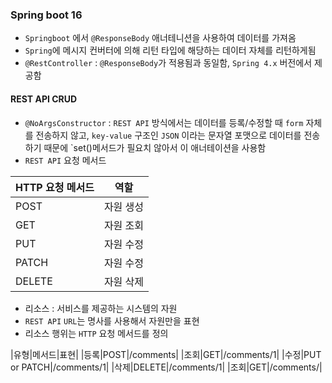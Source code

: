 ### Spring boot 16
- `Springboot` 에서 `@ResponseBody` 애너테니션을 사용하여 데이터를 가져옴
- `Spring`에 메시지 컨버터에 의해 리턴 타입에 해당하는 데이터 자체를 리턴하게됨
- `@RestController` : `@ResponseBody`가 적용됨과 동일함, `Spring 4.x` 버전에서 제공함

#### REST API CRUD
- `@NoArgsConstructor` : `REST API` 방식에서는 데이터를 등록/수정할 때 `form` 자체를 전송하지 않고, `key-value` 구조인 `JSON` 이라는 문자열 포맷으로 데이터를 전송하기 때문에 `set()메서드가 필요치 않아서 이 애너테이션을 사용함
- `REST API` 요청 메서드

|HTTP 요청 메서드|역할|
|--|--|
|POST|자원 생성|
|GET|자원 조회|
|PUT|자원 수정|
|PATCH|자원 수정|
|DELETE|자원 삭제|

- 리소스 : 서비스를 제공하는 시스템의 자원
- `REST API` `URL`는 명사를 사용해서 자원만을 표현
- 리소스 행위는 `HTTP` 요청 메서드를 정의

|유형|메서드|표현|
|등록|POST|/comments|
|조회|GET|/comments/1|
|수정|PUT or PATCH|/comments/1|
|삭제|DELETE|/comments/1|
|조회|GET|/comments/|